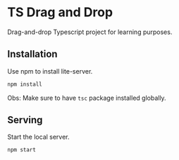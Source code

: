 # TS Drag and Drop

Drag-and-drop Typescript project for learning purposes.

## Installation

Use npm to install lite-server.

```bash
npm install
```

Obs: Make sure to have `tsc` package installed globally.

## Serving

Start the local server.

```npm start```
